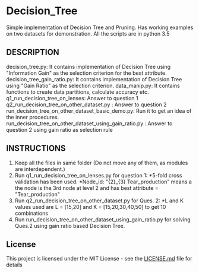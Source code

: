 # Decision_Tree

Simple implementation of Decision Tree and Pruning. Has working examples on two datasets for demonstration.
All the scripts are in python 3.5

## DESCRIPTION

decision_tree.py: It contains implementation of Decision Tree using "Information Gain" as the selection criterion for the best attribute.
decision_tree_gain_ratio.py: It contains implementation of Decision Tree using "Gain Ratio" as the selection criterion.
data_manip.py: It contains functions to create data partitions, calculate accuracy etc.
q1_run_decision_tree_on_lenses: Answer to question 1
q2_run_decision_tree_on_other_dataset.py : Answer to question 2
run_decision_tree_on_other_dataset_basic_demo.py: Run it to get an idea of the inner procedures.
run_decision_tree_on_other_dataset_using_gain_ratio.py : Answer to question 2 using gain ratio as selection rule


## INSTRUCTIONS
1. Keep all the files in same folder (Do not move any of them, as modules are interdependent.)
2. Run q1_run_decision_tree_on_lenses.py for question 1:
   *5-fold cross validation has been used.
   *Node_id: "{2}_{3} Tear_production" means a the node is the 3rd node at level 2 and has best attribute = "Tear_production"
3. Run q2_run_decision_tree_on_other_dataset.py for Ques. 2:
  *L and K values used are L = [15,20] and K = [15,20,30,40,50] to get 10 combinations
4. Run run_decision_tree_on_other_dataset_using_gain_ratio.py for solving Ques.2 using gain ratio based Decision Tree.

## License

This project is licensed under the MIT License - see the [LICENSE.md](LICENSE.md) file for details
